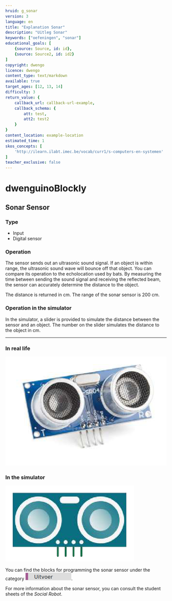 ```yaml
---
hruid: g_sonar
version: 3
language: en
title: "Explanation Sonar"
description: "Uitleg Sonar"
keywords: ["oefeningen", "sonar"]
educational_goals: [
    {source: Source, id: id}, 
    {source: Source2, id: id2}
]
copyright: dwengo
licence: dwengo
content_type: text/markdown
available: true
target_ages: [12, 13, 14]
difficulty: 3
return_value: {
    callback_url: callback-url-example,
    callback_schema: {
        att: test,
        att2: test2
    }
}
content_location: example-location
estimated_time: 1
skos_concepts: [
    'http://ilearn.ilabt.imec.be/vocab/curr1/s-computers-en-systemen'
]
teacher_exclusive: false
---
```

# dwenguinoBlockly
## Sonar Sensor

### Type
- Input
- Digital sensor

### Operation
The sensor sends out an ultrasonic sound signal. If an object is within range, the ultrasonic sound wave will bounce off that object. You can compare its operation to the echolocation used by bats. By measuring the time between sending the sound signal and receiving the reflected beam, the sensor can accurately determine the distance to the object.

The distance is returned in cm. The range of the sonar sensor is 200 cm.

### Operation in the simulator
In the simulator, a slider is provided to simulate the distance between the sensor and an object. The number on the slider simulates the distance to the object in cm.

***

### In real life

![](embed/sonar.png "Sonar Sensor")

### In the simulator

![](embed/Sonarsim.png "Sonar Sensor simulator")

You can find the blocks for programming the sonar sensor under the category ![](embed/cat_uitvoer.png "output category").

<div class="alert alert-box alert-success">
For more information about the sonar sensor, you can consult the student sheets of the <em>Social Robot</em>.
</div>